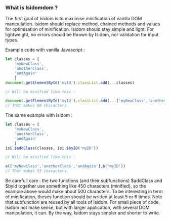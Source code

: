 ### What is Isidomdom ?
The first goal of Isidom is to maximise minification of vanilla DOM manipulation.
Isidom should replace method, chained methods and values for optimisation of minification.
Isidom should stay simple and light. For lightweight, no errors should be thrown by Isidom, nor validation for input types.

Example code with vanilla Javascript :
```javascript
let classes = [
    'myNewClass',
    'anotherClass',
    'andAgain'
    ]
document.getElementById('myId').classList.add(...classes)

// Will be minified like this :

document.getElementById('myId').classList.add(...['myNewClass','anotherClass','andAgain')
// That makes 89 characters.
```

The same example with Isidom :
```javascript
let classes = [
    'myNewClass',
    'anotherClass',
    'andAgain'
    ]
isi.$addClass(classes, isi.$byID('myID'))

// Will be minified like this :

a(['myNewClass','anotherClass','andAgain'],b('myID'))
// That makes 53 characters.
```

Be carefull care : the two functions (and their subfunctions) $addClass and $byId together use something like 450 characters (minified), so the example above would make about 500 characters. To be interesting in term of minification, theses function should be written at least 5 or 6 times. Note that subfunction are reused by all tools of Isidom. For small piece of code, Isidom not make sense, but with larger application, with several DOM manipulation, it can. By the way, Isidom stays simpler and shorter to write.